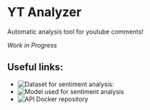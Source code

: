 # YT Analyzer
Automatic analysis tool for youtube comments!

*Work in Progress*


## Useful links:
- ![Dataset for sentiment analysis:](https://huggingface.co/datasets/AmaanP314/youtube-comment-sentiment)
- ![Model used for sentiment analysis](https://huggingface.co/JakobP34/YouComm)
- ![API Docker repository](https://hub.docker.com/r/jakubpilchon/ytapi)